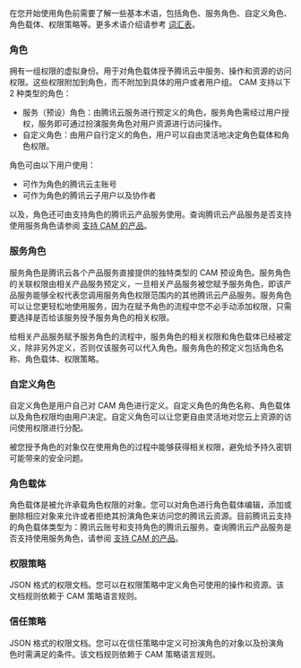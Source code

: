 在您开始使用角色前需要了解一些基本术语，包括角色、服务角色、自定义角色、角色载体、权限策略等。更多术语介绍请参考 [词汇表](https://intl.cloud.tencent.com/document/product/598/18564)。

### 角色
拥有一组权限的虚拟身份。用于对角色载体授予腾讯云中服务、操作和资源的访问权限。这些权限附加到角色，而不附加到具体的用户或者用户组。
CAM 支持以下 2 种类型的角色：
- 服务（预设）角色：由腾讯云服务进行预定义的角色，服务角色需经过用户授权，服务即可通过扮演服务角色对用户资源进行访问操作。
- 自定义角色：由用户自行定义的角色，用户可以自由灵活地决定角色载体和角色权限。

角色可由以下用户使用：

 * 可作为角色的腾讯云主账号
 * 可作为角色的腾讯云子用户以及协作者

以及，角色还可由支持角色的腾讯云产品服务使用。查询腾讯云产品服务是否支持使用服务角色请参阅 [支持 CAM 的产品](https://intl.intl.cloud.tencent.com/document/product/598/10588)。

### 服务角色
服务角色是腾讯云各个产品服务直接提供的独特类型的 CAM 预设角色。服务角色的关联权限由相关产品服务预定义，一旦相关产品服务被您赋予服务角色，即该产品服务能够全权代表您调用服务角色权限范围内的其他腾讯云产品服务。服务角色可以让您更轻松地使用服务，因为在赋予角色的流程中您不必手动添加权限，只需要选择是否给该服务授予服务角色的相关权限。

给相关产品服务赋予服务角色的流程中，服务角色的相关权限和角色载体已经被定义，除非另外定义，否则仅该服务可以代入角色。服务角色的预定义包括角色名称、角色载体、权限策略。
### 自定义角色
自定义角色是用户自己对 CAM 角色进行定义。自定义角色的角色名称、角色载体以及角色权限均由用户决定。自定义角色可以让您更自由灵活地对您云上资源的访问使用权限进行分配。

被您授予角色的对象仅在使用角色的过程中能够获得相关权限，避免给予持久密钥可能带来的安全问题。
### 角色载体
角色载体是被允许承载角色权限的对象。您可以对角色进行角色载体编辑，添加或删除相应对象来允许或者拒绝其扮演角色来访问您的腾讯云资源。目前腾讯云支持的角色载体类型为：腾讯云账号和支持角色的腾讯云服务。查询腾讯云产品服务是否支持使用服务角色，请参阅 [支持 CAM 的产品](https://intl.intl.cloud.tencent.com/document/product/598/10588)。


### 权限策略
JSON 格式的权限文档。您可以在权限策略中定义角色可使用的操作和资源。该文档规则依赖于 CAM 策略语言规则。

### 信任策略
JSON 格式的权限文档。您可以在信任策略中定义可扮演角色的对象以及扮演角色时需满足的条件。该文档规则依赖于 CAM 策略语言规则。


